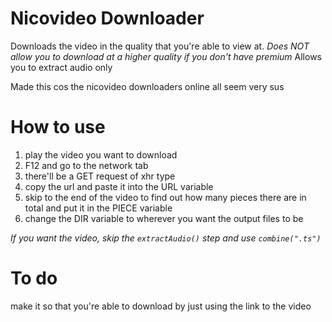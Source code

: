 # Nicovideo Downloader

Downloads the video in the quality that you're able to view at. *Does NOT allow you to download at a higher quality if you don't have premium*
Allows you to extract audio only

Made this cos the nicovideo downloaders online all seem very sus

# How to use
1) play the video you want to download
2) F12 and go to the network tab
3) there'll be a GET request of xhr type
4) copy the url and paste it into the URL variable
5) skip to the end of the video to find out how many pieces there are in total and put it in the PIECE variable
6) change the DIR variable to wherever you want the output files to be

_If you want the video, skip the `extractAudio()` step and use `combine(".ts")`_

# To do
make it so that you're able to download by just using the link to the video
